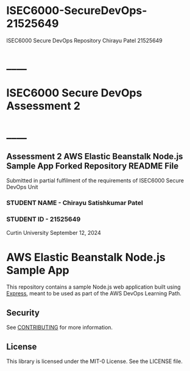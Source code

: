 # ISEC6000-SecureDevOps-21525649
ISEC6000 Secure DevOps Repository Chirayu Patel 21525649

# ******************\_\_\_\_******************

# ISEC6000 Secure DevOps Assessment 2

# ******************\_\_\_\_******************

## Assessment 2 AWS Elastic Beanstalk Node.js Sample App Forked Repository README File

Submitted in partial fulfilment of the requirements of ISEC6000 Secure DevOps Unit

### STUDENT NAME - Chirayu Satishkumar Patel

### STUDENT ID - 21525649


Curtin University
September 12, 2024

# AWS Elastic Beanstalk Node.js Sample App

This repository contains a sample Node.js web application built using [Express](https://expressjs.com/), meant to be used as part of the AWS DevOps Learning Path.

## Security

See [CONTRIBUTING](CONTRIBUTING.md#security-issue-notifications) for more information.

## License

This library is licensed under the MIT-0 License. See the LICENSE file.

